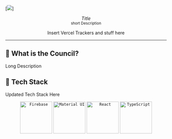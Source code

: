 [![](https://github.com/TheTripleA2023/theCouncilApp/blob/main/promo/titlecard.png)]

<p align="center">
  <em>Title</em></br>
  <sub> short Description </sub>
</p>
<p align="center">
  Insert Vercel Trackers and stuff here
</p>

---

## 📖 What is the Council?
Long Description

## 🚀 Tech Stack

Updated Tech Stack Here
<div align="center">
	<code><img height="100" src="https://user-images.githubusercontent.com/25181517/189716855-2c69ca7a-5149-4647-936d-780610911353.png" alt="Firebase" title="Firebase" /></code>
	<code><img height="100" src="https://user-images.githubusercontent.com/25181517/189716630-fe6c084c-6c66-43af-aa49-64c8aea4a5c2.png" alt="Material UI" title="Material UI" /></code>
	<code><img height="100" src="https://user-images.githubusercontent.com/25181517/183897015-94a058a6-b86e-4e42-a37f-bf92061753e5.png" alt="React" title="React" /></code>
	<code><img height="100" src="https://user-images.githubusercontent.com/25181517/183890598-19a0ac2d-e88a-4005-a8df-1ee36782fde1.png" alt="TypeScript" title="TypeScript" /></code>
</div>

